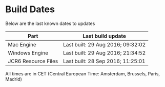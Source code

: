 # Build Dates

Below are the last known dates to updates

Part | Last build update
-----|-----
Mac Engine | Last built: 29 Aug 2016; 09:32:02
Windows Engine | Last built: 29 Aug 2016; 21:34:52
JCR6 Resource Files | Last built: 28 Sep 2016; 11:25:01
All times are in CET (Central European Time: Amsterdam, Brussels, Paris, Madrid)



